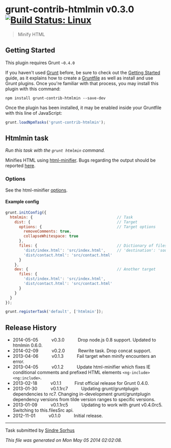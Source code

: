 # grunt-contrib-htmlmin v0.3.0 [![Build Status: Linux](https://travis-ci.org/gruntjs/grunt-contrib-htmlmin.png?branch=master)](https://travis-ci.org/gruntjs/grunt-contrib-htmlmin)

> Minify HTML



## Getting Started
This plugin requires Grunt `~0.4.0`

If you haven't used [Grunt](http://gruntjs.com/) before, be sure to check out the [Getting Started](http://gruntjs.com/getting-started) guide, as it explains how to create a [Gruntfile](http://gruntjs.com/sample-gruntfile) as well as install and use Grunt plugins. Once you're familiar with that process, you may install this plugin with this command:

```shell
npm install grunt-contrib-htmlmin --save-dev
```

Once the plugin has been installed, it may be enabled inside your Gruntfile with this line of JavaScript:

```js
grunt.loadNpmTasks('grunt-contrib-htmlmin');
```




## Htmlmin task
_Run this task with the `grunt htmlmin` command._

Minifies HTML using [html-minifier](https://github.com/kangax/html-minifier). Bugs regarding the output should be reported [here](https://github.com/kangax/html-minifier/issues/new).

### Options

See the html-minifier [options](https://github.com/kangax/html-minifier#options-quick-reference).

#### Example config

```javascript
grunt.initConfig({
  htmlmin: {                                     // Task
    dist: {                                      // Target
      options: {                                 // Target options
        removeComments: true,
        collapseWhitespace: true
      },
      files: {                                   // Dictionary of files
        'dist/index.html': 'src/index.html',     // 'destination': 'source'
        'dist/contact.html': 'src/contact.html'
      }
    },
    dev: {                                       // Another target
      files: {
        'dist/index.html': 'src/index.html',
        'dist/contact.html': 'src/contact.html'
      }
    }
  }
});

grunt.registerTask('default', ['htmlmin']);
```


## Release History

 * 2014-05-05   v0.3.0   Drop node.js 0.8 support. Updated to htmlmin 0.6.0.
 * 2014-02-09   v0.2.0   Rewrite task. Drop concat support.
 * 2013-04-06   v0.1.3   Fail target when minify encounters an error.
 * 2013-04-05   v0.1.2   Update html-minifier which fixes IE conditional comments and prefixed HTML elements `<ng-include>` `<ng:include>`.
 * 2013-02-18   v0.1.1   First official release for Grunt 0.4.0.
 * 2013-01-30   v0.1.1rc7   Updating grunt/gruntplugin dependencies to rc7. Changing in-development grunt/gruntplugin dependency versions from tilde version ranges to specific versions.
 * 2013-01-09   v0.1.1rc5   Updating to work with grunt v0.4.0rc5. Switching to this.filesSrc api.
 * 2012-11-01   v0.1.0   Initial release.

---

Task submitted by [Sindre Sorhus](http://github.com/sindresorhus)

*This file was generated on Mon May 05 2014 02:02:08.*
